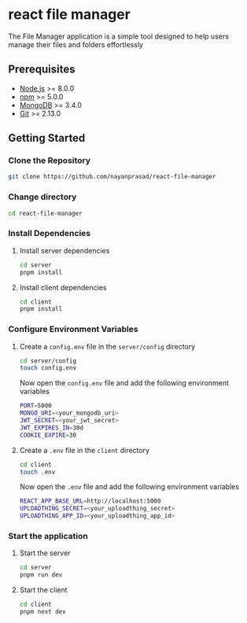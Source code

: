 # react file manager

The File Manager application is a simple tool designed to help users manage their files and folders
effortlessly

## Prerequisites

- [Node.js](https://nodejs.org/en/) >= 8.0.0
- [npm](https://www.npmjs.com/) >= 5.0.0
- [MongoDB](https://www.mongodb.com/) >= 3.4.0
- [Git](https://git-scm.com/) >= 2.13.0

## Getting Started

### Clone the Repository

```bash
git clone https://github.com/nayanprasad/react-file-manager
```

### Change directory

```bash
cd react-file-manager
```

### Install Dependencies

1. Install server dependencies
    ```bash
    cd server
    pnpm install
    ```
2. Install client dependencies
    ```bash
    cd client
    pnpm install
    ```

### Configure Environment Variables

1. Create a `config.env` file in the `server/config` directory
    ```bash
    cd server/config
    touch config.env
    ```
   Now open the `config.env` file and add the following environment variables
    ```bash
    PORT=5000
    MONGO_URI=<your_mongodb_uri>
    JWT_SECRET=<your_jwt_secret>
    JWT_EXPIRES_IN=30d
    COOKIE_EXPIRE=30
    ```

2. Create a `.env` file in the `client` directory
    ```bash
    cd client
    touch .env
    ```
   Now open the `.env` file and add the following environment variables
     ```bash
    REACT_APP_BASE_URL=http://localhost:5000
    UPLOADTHING_SECRET=<your_uploadthing_secret>
    UPLOADTHING_APP_ID=<your_uploadthing_app_id>
    ```

### Start the application

1. Start the server
    ```bash
    cd server
    pnpm run dev
    ```

2. Start the client
    ```bash
    cd client
    pnpm next dev
    ```
